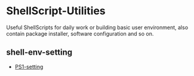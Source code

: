 # ShellScript-Utilities
Useful ShellScripts for daily work or building basic user environment, also contain package installer, software configuration and so on.

## shell-env-setting

- [PS1-setting](https://github.com/gaunthan/ShellScript-Utilities/blob/master/shell-env-settings/PS1-setting/README.md)

